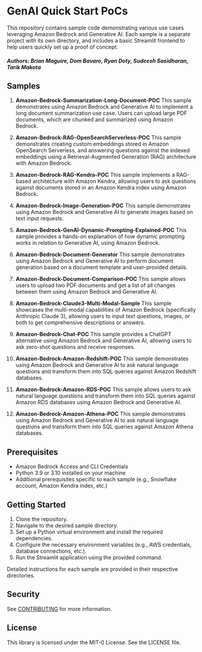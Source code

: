 # GenAI Quick Start PoCs

This repository contains sample code demonstrating various use cases leveraging Amazon Bedrock and Generative AI. Each sample is a separate project with its own directory, and includes a basic Streamlit frontend to help users quickly set up a proof of concept.

##### Authors: Brian Maguire, Dom Bavaro, Ryan Doty, Sudeesh Sasidharan, Tarik Makota

## Samples

1. **Amazon-Bedrock-Summarization-Long-Document-POC**
   This sample demonstrates using Amazon Bedrock and Generative AI to implement a long document summarization use case. Users can upload large PDF documents, which are chunked and summarized using Amazon Bedrock.

2. **Amazon-Bedrock-RAG-OpenSearchServerless-POC**
   This sample demonstrates creating custom embeddings stored in Amazon OpenSearch Serverless, and answering questions against the indexed embeddings using a Retrieval-Augmented Generation (RAG) architecture with Amazon Bedrock.

3. **Amazon-Bedrock-RAG-Kendra-POC**
   This sample implements a RAG-based architecture with Amazon Kendra, allowing users to ask questions against documents stored in an Amazon Kendra index using Amazon Bedrock.

4. **Amazon-Bedrock-Image-Generation-POC**
   This sample demonstrates using Amazon Bedrock and Generative AI to generate images based on text input requests.

5. **Amazon-Bedrock-GenAI-Dynamic-Prompting-Explained-POC**
   This sample provides a hands-on explanation of how dynamic prompting works in relation to Generative AI, using Amazon Bedrock.

6. **Amazon-Bedrock-Document-Generator**
   This sample demonstrates using Amazon Bedrock and Generative AI to perform document generation based on a document template and user-provided details.

7. **Amazon-Bedrock-Document-Comparison-POC**
   This sample allows users to upload two PDF documents and get a list of all changes between them using Amazon Bedrock and Generative AI.

8. **Amazon-Bedrock-Claude3-Multi-Modal-Sample**
   This sample showcases the multi-modal capabilities of Amazon Bedrock (specifically Anthropic Claude 3), allowing users to input text questions, images, or both to get comprehensive descriptions or answers.

9. **Amazon-Bedrock-Chat-POC**
   This sample provides a ChatGPT alternative using Amazon Bedrock and Generative AI, allowing users to ask zero-shot questions and receive responses.

10. **Amazon-Bedrock-Amazon-Redshift-POC**
    This sample demonstrates using Amazon Bedrock and Generative AI to ask natural language questions and transform them into SQL queries against Amazon Redshift databases.

11. **Amazon-Bedrock-Amazon-RDS-POC**
    This sample allows users to ask natural language questions and transform them into SQL queries against Amazon RDS databases using Amazon Bedrock and Generative AI.

12. **Amazon-Bedrock-Amazon-Athena-POC**
    This sample demonstrates using Amazon Bedrock and Generative AI to ask natural language questions and transform them into SQL queries against Amazon Athena databases.

## Prerequisites

- Amazon Bedrock Access and CLI Credentials
- Python 3.9 or 3.10 installed on your machine
- Additional prerequisites specific to each sample (e.g., Snowflake account, Amazon Kendra index, etc.)

## Getting Started

1. Clone the repository.
2. Navigate to the desired sample directory.
3. Set up a Python virtual environment and install the required dependencies.
4. Configure the necessary environment variables (e.g., AWS credentials, database connections, etc.).
5. Run the Streamlit application using the provided command.

Detailed instructions for each sample are provided in their respective directories.

## Security

See [CONTRIBUTING](CONTRIBUTING.md#security-issue-notifications) for more information.

## License

This library is licensed under the MIT-0 License. See the LICENSE file.
